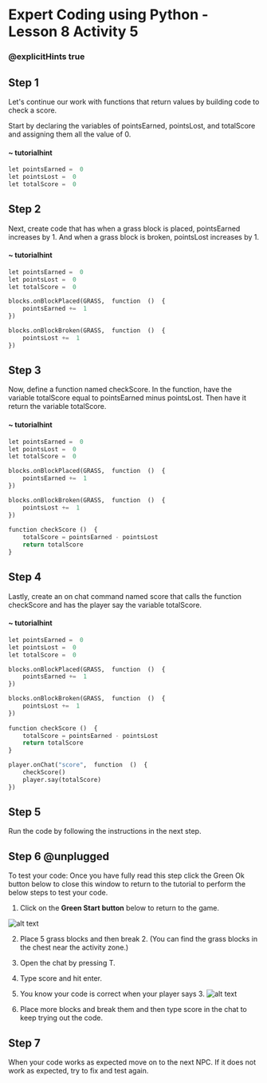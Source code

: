 # Expert Coding using Python - Lesson 8 Activity 5
### @explicitHints true

## Step 1

Let's continue our work with functions that return values by building code to check a score.  

Start by declaring the variables of pointsEarned, pointsLost, and totalScore and assigning them all the value of 0. 

#### ~ tutorialhint

```python
let pointsEarned =  0
let pointsLost =  0
let totalScore =  0

```

## Step 2

Next, create code that has when a grass block is placed, pointsEarned increases by 1. And when a grass block is broken, pointsLost increases by 1. 


#### ~ tutorialhint

```python
let pointsEarned =  0
let pointsLost =  0
let totalScore =  0

blocks.onBlockPlaced(GRASS,  function  ()  {
	pointsEarned +=  1
})

blocks.onBlockBroken(GRASS,  function  ()  {
	pointsLost +=  1
})

```

## Step 3
Now, define a function named checkScore.  In the function, have the variable totalScore equal to pointsEarned minus pointsLost. Then have it return the variable totalScore. 

#### ~ tutorialhint

```python
let pointsEarned =  0
let pointsLost =  0
let totalScore =  0

blocks.onBlockPlaced(GRASS,  function  ()  {
	pointsEarned +=  1
})

blocks.onBlockBroken(GRASS,  function  ()  {
	pointsLost +=  1
})
  
function checkScore ()  {
	totalScore = pointsEarned - pointsLost
	return totalScore
}

```

## Step 4
Lastly, create an on chat command named score that calls the function checkScore and has the player say the variable totalScore.

#### ~ tutorialhint

```python
let pointsEarned =  0
let pointsLost =  0
let totalScore =  0

blocks.onBlockPlaced(GRASS,  function  ()  {
	pointsEarned +=  1
})

blocks.onBlockBroken(GRASS,  function  ()  {
	pointsLost +=  1
})
  
function checkScore ()  {
	totalScore = pointsEarned - pointsLost
	return totalScore
}

player.onChat("score",  function  ()  {
	checkScore()
	player.say(totalScore)
})

```

## Step 5

Run the code by following the instructions in the next step.


## Step 6 @unplugged
To test your code:
Once you have fully read this step click the Green Ok button below to close this window to return to the tutorial to perform the below steps to test your code.

1. Click on the **Green Start button** below to return to the game.

  

![alt text](https://expertjs.codingcredentials.com/Lesson1/1.1/1.JPG?raw=true  "Start")

2. Place 5 grass blocks and then break 2. (You can find the grass blocks in the chest near the activity zone.)
3. Open the chat by pressing T. 
4. Type score and hit enter. 
5. You know your code is correct when your player says 3. 
![alt text](https://expertjs.codingcredentials.com/Lesson7/7.2/7.2.1.png?raw=true  "code")

6. Place more blocks and break them and then type score in the chat to keep trying out the code. 


## Step 7

When your code works as expected move on to the next NPC. 
If it does not work as expected, try to fix and test again.